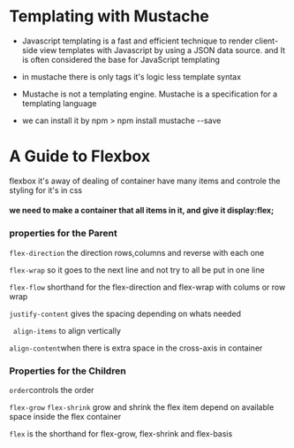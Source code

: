 # Templating with Mustache

* Javascript templating is a fast and efficient technique to render client-side view templates with Javascript by using a JSON data source.
and It is often considered the base for JavaScript templating

* in mustache there is only tags it's logic less template syntax

* Mustache is not a templating engine. Mustache is a specification for a templating language

* we can  install it by npm > npm install mustache --save

# A Guide to Flexbox

flexbox it's away of dealing of container have many items and controle the styling for it's in css


#### we need to make a container that all items in it, and give it display:flex;

### properties for the Parent

`flex-direction` the direction rows,columns and reverse with each one

`flex-wrap` so it goes to the next line and not try to all be put in one line

`flex-flow` shorthand for the flex-direction and flex-wrap with colums or row wrap

`justify-content` gives the spacing depending on whats needed

` align-items` to align vertically

`align-content`when there is extra space in the cross-axis in container


### Properties for the Children

`order`controls the order

`flex-grow` `flex-shrink` grow and shrink the flex item depend on available space inside the flex container 

`flex` is the shorthand for flex-grow, flex-shrink and flex-basis
